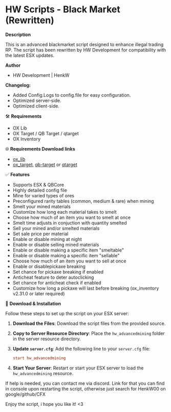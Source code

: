 # HW Scripts - Black Market (Rewritten)

**Description**

This is an advanced blackmarket script designed to enhance illegal trading RP. The script has been rewritten by HW Development for compatibility with the latest ESX updates.

**Author**
- HW Development | HenkW

**Changelog:**
- Added Config.Logs to config.file for easy configuration.
- Optimized server-side.
- Optimized client-side.
 
🛠 **Requirements**
- OX Lib
- OX Target / QB Target / qtarget
- OX Inventory

🌐 **Requirements Download links**
- [ox_lib](https://github.com/overextended/ox_lib/releases)
- [ox_target](https://github.com/overextended/ox_target/releases), [qb-target](https://github.com/qbcore-framework/qb-target) or [qtarget](https://github.com/overextended/ox_target/releases)

✅ **Features**
- Supports ESX & QBCore
- Highly detailed config file
- Mine for varied types of ores
- Preconfigured rarity tables (common, medium & rare) when mining
- Smelt your mined materials
- Customize how long each material takes to smelt
- Choose how much of an item you want to smelt at once
- Smelt time adjusts in conjuction with quantity smelted
- Sell your mined and/or smelted materials
- Set sale price per material
- Enable or disable mining at night
- Enable or disable selling mined materials
- Enable or disable making a specific item "smeltable"
- Enable or disable making a specific item "sellable"
- Choose how much of an item you want to sell at once
- Enable or disablepickaxe breaking
- Set chance for pickaxe breaking if enabled
- Anticheat feature to deter autoclicking
- Set chance for anticheat check if enabled
- Customize how long a pickaxe will last before breaking (ox_inventory v2.31.0 or later required)

🔧 **Download & Installation**

Follow these steps to set up the script on your ESX server:

1. **Download the Files**: Download the script files from the provided source.

2. **Copy to Server Resource Directory**: Place the `hw_advancedmining` folder in the server resource directory.

3. **Update `server.cfg`**: Add the following line to your `server.cfg` file:

    ```cfg
    start hw_advancedmining
    ```

4. **Start Your Server**: Restart or start your ESX server to load the `hw_advancedmining` resource.


If help is needed, you can contact me via discord.
Link for that you can find in console upon restarting the script, otherwise just search for HenkW00 on google/github/CFX

Enjoy the script, i hope you like it! <3
